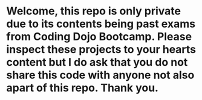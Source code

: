 # Welcome, this repo is only private due to its contents being past exams from Coding Dojo Bootcamp. Please inspect these projects to your hearts content but I do ask that you do not share this code with anyone not also apart of this repo. Thank you.  
